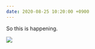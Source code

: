 ```yaml
---
date: 2020-08-25 10:20:00 +0900
---
```


So this is happening.

<div class="images">
<img src="https://updates.inqk.net/uploads/2020/2679962876.jpeg">
</div>
